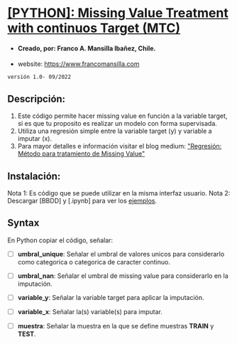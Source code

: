 # [[PYTHON]: Missing Value Treatment with continuos Target (MTC)](https://drive.google.com/drive/folders/1DN5DVYJZGCKE_FYV3rkUKMh29qYOwOus?usp=sharing) 

- #### Creado, por: Franco A. Mansilla Ibañez, Chile.
- website: https://www.francomansilla.com


`versión 1.0- 09/2022`

## Descripción: 

1. Este código permite hacer missing value en función a la variable target, si es que tu proposito es realizar un modelo con forma supervisada. 
2. Utiliza una regresión simple entre la variable target (y) y variable a imputar (x). 
3. Para mayor detalles e información visitar el blog medium: ["Regresión: Método para tratamiento de Missing Value"](https://medium.com/@fmansillaib/regresi%C3%B3n-m%C3%A9todo-para-tratamiento-de-missing-value-5ec7de4f5878)



## Instalación:
Nota 1: Es código que se puede utilizar en la misma interfaz usuario. 
Nota 2: Descargar [BBDD] y [.ipynb] para ver los [ejemplos](https://drive.google.com/drive/folders/1DN5DVYJZGCKE_FYV3rkUKMh29qYOwOus?usp=sharing). 
 

## Syntax 

En Python copiar el código, señalar:

- [ ] **umbral_unique**: Señalar el umbral de valores unicos para considerarlo como categorica o categorica de caracter continuo.
- [ ] **umbral_nan**: Señalar el umbral de missing value para considerarlo en la imputación.
- [ ] **variable_y**: Señalar la variable target para aplicar la imputación.
- [ ] **variable_x**: Señalar la(s) variable(s) para imputar.
- [ ] **muestra**: Señalar la muestra en la que se define muestras **TRAIN** y **TEST**.

